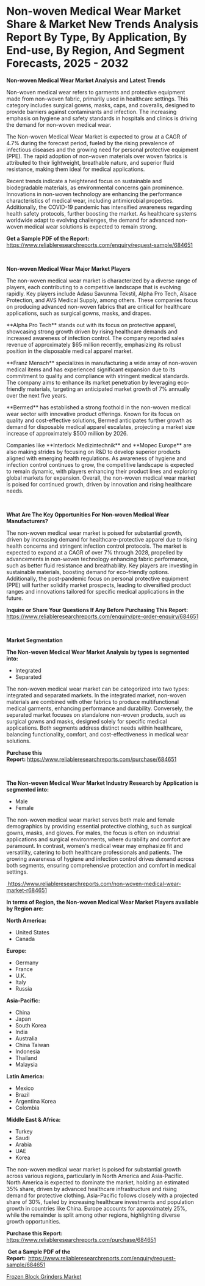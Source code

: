 <p><h1>Non-woven Medical Wear Market Share & Market New Trends Analysis Report By Type, By Application, By End-use, By Region, And Segment Forecasts, 2025 - 2032</h1></p><p><strong>Non-woven Medical Wear Market Analysis and Latest Trends</strong></p>
<p><p>Non-woven medical wear refers to garments and protective equipment made from non-woven fabric, primarily used in healthcare settings. This category includes surgical gowns, masks, caps, and coveralls, designed to provide barriers against contaminants and infection. The increasing emphasis on hygiene and safety standards in hospitals and clinics is driving the demand for non-woven medical wear.</p><p>The Non-woven Medical Wear Market is expected to grow at a CAGR of 4.7% during the forecast period, fueled by the rising prevalence of infectious diseases and the growing need for personal protective equipment (PPE). The rapid adoption of non-woven materials over woven fabrics is attributed to their lightweight, breathable nature, and superior fluid resistance, making them ideal for medical applications.</p><p>Recent trends indicate a heightened focus on sustainable and biodegradable materials, as environmental concerns gain prominence. Innovations in non-woven technology are enhancing the performance characteristics of medical wear, including antimicrobial properties. Additionally, the COVID-19 pandemic has intensified awareness regarding health safety protocols, further boosting the market. As healthcare systems worldwide adapt to evolving challenges, the demand for advanced non-woven medical wear solutions is expected to remain strong.</p></p>
<p><strong>Get a Sample PDF of the Report:&nbsp;</strong> <a href="https://www.reliableresearchreports.com/enquiry/request-sample/684651?utm_campaign=3105&utm_medium=2&utm_source=Github&utm_content=ia&utm_term=29032025&utm_id=non-woven-medical-wear">https://www.reliableresearchreports.com/enquiry/request-sample/684651</a></p>
<p>&nbsp;</p>
<p><strong>Non-woven Medical Wear Major Market Players</strong></p>
<p><p>The non-woven medical wear market is characterized by a diverse range of players, each contributing to a competitive landscape that is evolving rapidly. Key players include Adasu Savunma Tekstil, Alpha Pro Tech, Alsace Protection, and AVS Medical Supply, among others. These companies focus on producing advanced non-woven fabrics that are critical for healthcare applications, such as surgical gowns, masks, and drapes.</p><p>**Alpha Pro Tech** stands out with its focus on protective apparel, showcasing strong growth driven by rising healthcare demands and increased awareness of infection control. The company reported sales revenue of approximately $65 million recently, emphasizing its robust position in the disposable medical apparel market.</p><p>**Franz Mensch** specializes in manufacturing a wide array of non-woven medical items and has experienced significant expansion due to its commitment to quality and compliance with stringent medical standards. The company aims to enhance its market penetration by leveraging eco-friendly materials, targeting an anticipated market growth of 7% annually over the next five years.</p><p>**Bermed** has established a strong foothold in the non-woven medical wear sector with innovative product offerings. Known for its focus on quality and cost-effective solutions, Bermed anticipates further growth as demand for disposable medical apparel escalates, projecting a market size increase of approximately $500 million by 2026.</p><p>Companies like **Interlock Medizintechnik** and **Mopec Europe** are also making strides by focusing on R&D to develop superior products aligned with emerging health regulations. As awareness of hygiene and infection control continues to grow, the competitive landscape is expected to remain dynamic, with players enhancing their product lines and exploring global markets for expansion. Overall, the non-woven medical wear market is poised for continued growth, driven by innovation and rising healthcare needs.</p></p>
<p>&nbsp;</p>
<p><strong>What Are The Key Opportunities For Non-woven Medical Wear Manufacturers?</strong></p>
<p><p>The non-woven medical wear market is poised for substantial growth, driven by increasing demand for healthcare-protective apparel due to rising health concerns and stringent infection control protocols. The market is expected to expand at a CAGR of over 7% through 2028, propelled by advancements in non-woven technology enhancing fabric performance, such as better fluid resistance and breathability. Key players are investing in sustainable materials, boosting demand for eco-friendly options. Additionally, the post-pandemic focus on personal protective equipment (PPE) will further solidify market prospects, leading to diversified product ranges and innovations tailored for specific medical applications in the future.</p></p>
<p><strong>Inquire or Share Your Questions If Any Before Purchasing This Report:</strong> <a href="https://www.reliableresearchreports.com/enquiry/pre-order-enquiry/684651?utm_campaign=3105&utm_medium=2&utm_source=Github&utm_content=ia&utm_term=29032025&utm_id=non-woven-medical-wear">https://www.reliableresearchreports.com/enquiry/pre-order-enquiry/684651</a></p>
<p>&nbsp;</p>
<p><strong>Market Segmentation</strong></p>
<p><strong>The Non-woven Medical Wear Market Analysis by types is segmented into:</strong></p>
<p><ul><li>Integrated</li><li>Separated</li></ul></p>
<p><p>The non-woven medical wear market can be categorized into two types: integrated and separated markets. In the integrated market, non-woven materials are combined with other fabrics to produce multifunctional medical garments, enhancing performance and durability. Conversely, the separated market focuses on standalone non-woven products, such as surgical gowns and masks, designed solely for specific medical applications. Both segments address distinct needs within healthcare, balancing functionality, comfort, and cost-effectiveness in medical wear solutions.</p></p>
<p><strong>Purchase this Report:&nbsp;</strong><a href="https://www.reliableresearchreports.com/purchase/684651?utm_campaign=3105&utm_medium=2&utm_source=Github&utm_content=ia&utm_term=29032025&utm_id=non-woven-medical-wear">https://www.reliableresearchreports.com/purchase/684651</a></p>
<p>&nbsp;</p>
<p><strong>The Non-woven Medical Wear Market Industry Research by Application is segmented into:</strong></p>
<p><ul><li>Male</li><li>Female</li></ul></p>
<p><p>The non-woven medical wear market serves both male and female demographics by providing essential protective clothing, such as surgical gowns, masks, and gloves. For males, the focus is often on industrial applications and surgical environments, where durability and comfort are paramount. In contrast, women's medical wear may emphasize fit and versatility, catering to both healthcare professionals and patients. The growing awareness of hygiene and infection control drives demand across both segments, ensuring comprehensive protection and comfort in medical settings.</p></p>
<p><a href="https://www.reliableresearchreports.com/non-woven-medical-wear-market-r684651?utm_campaign=3105&utm_medium=2&utm_source=Github&utm_content=ia&utm_term=29032025&utm_id=non-woven-medical-wear">&nbsp;https://www.reliableresearchreports.com/non-woven-medical-wear-market-r684651</a></p>
<p><strong>In terms of Region, the Non-woven Medical Wear Market Players available by Region are:</strong></p>
<p>
    <p> <strong> North America: </strong>
        <ul>
            <li>United States</li>
            <li>Canada</li>
        </ul>
        </p> 
    <p> <strong> Europe: </strong>
        <ul>
            <li>Germany</li>
            <li>France</li>
            <li>U.K.</li>
            <li>Italy</li>
            <li>Russia</li>
        </ul>
        </p> 
    <p> <strong> Asia-Pacific: </strong>
        <ul>
            <li>China</li>
            <li>Japan</li>
            <li>South Korea</li>
            <li>India</li>
            <li>Australia</li>
            <li>China Taiwan</li>
            <li>Indonesia</li>
            <li>Thailand</li>
            <li>Malaysia</li>
        </ul>
        </p> 
    <p> <strong> Latin America: </strong>
        <ul>
            <li>Mexico</li>
            <li>Brazil</li>
            <li>Argentina Korea</li>
            <li>Colombia</li>
        </ul>
        </p> 
    <p> <strong> Middle East & Africa: </strong>
        <ul>
            <li>Turkey</li>
            <li>Saudi</li>
            <li>Arabia</li>
            <li>UAE</li>
            <li>Korea</li>
        </ul>
    </p>
    </p>
<p><p>The non-woven medical wear market is poised for substantial growth across various regions, particularly in North America and Asia-Pacific. North America is expected to dominate the market, holding an estimated 35% share, driven by advanced healthcare infrastructure and rising demand for protective clothing. Asia-Pacific follows closely with a projected share of 30%, fueled by increasing healthcare investments and population growth in countries like China. Europe accounts for approximately 25%, while the remainder is split among other regions, highlighting diverse growth opportunities.</p></p>
<p><strong>Purchase this Report: </strong><a href="https://www.reliableresearchreports.com/purchase/684651?utm_campaign=3105&utm_medium=2&utm_source=Github&utm_content=ia&utm_term=29032025&utm_id=non-woven-medical-wear">https://www.reliableresearchreports.com/purchase/684651</a></p>
<p>&nbsp;<strong>Get a Sample PDF of the Report:&nbsp;&nbsp;</strong><a href="https://www.reliableresearchreports.com/enquiry/request-sample/684651?utm_campaign=3105&utm_medium=2&utm_source=Github&utm_content=ia&utm_term=29032025&utm_id=non-woven-medical-wear">https://www.reliableresearchreports.com/enquiry/request-sample/684651</a></p>
<p><strong></strong></p>
<p><p><a href="https://github.com/samesdufloiw/Market-Research-Report-List-1/blob/main/frozen-block-grinders-market.md?utm_campaign=3105&utm_medium=2&utm_source=Github&utm_content=ia&utm_term=29032025&utm_id=non-woven-medical-wear">Frozen Block Grinders Market</a></p></p>